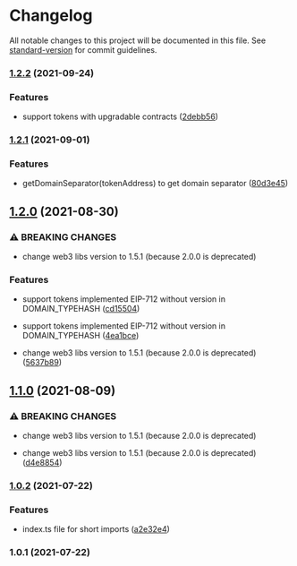 # Changelog

All notable changes to this project will be documented in this file. See [standard-version](https://github.com/conventional-changelog/standard-version) for commit guidelines.

### [1.2.2](https://github.com/1inch/permit-signed-approvals-utils/compare/v1.2.1...v1.2.2) (2021-09-24)


### Features

* support tokens with upgradable contracts ([2debb56](https://github.com/1inch/permit-signed-approvals-utils/commit/2debb5646f9e171f01160e942f6cc971a9223ee7))

### [1.2.1](https://github.com/1inch/permit-signed-approvals-utils/compare/v1.2.0...v1.2.1) (2021-09-01)


### Features

* getDomainSeparator(tokenAddress) to get domain separator ([80d3e45](https://github.com/1inch/permit-signed-approvals-utils/commit/80d3e45e4df0ff017a97b7c5f5e099f8a1a60e5d))

## [1.2.0](https://github.com/1inch/permit-signed-approvals-utils/compare/v1.0.2...v1.2.0) (2021-08-30)


### ⚠ BREAKING CHANGES

* change web3 libs version to 1.5.1 (because 2.0.0 is deprecated)

### Features

* support tokens implemented EIP-712 without version in DOMAIN_TYPEHASH ([cd15504](https://github.com/1inch/permit-signed-approvals-utils/commit/cd155048abbd139866dcbcd981a427a278531c09))
* support tokens implemented EIP-712 without version in DOMAIN_TYPEHASH ([4ea1bce](https://github.com/1inch/permit-signed-approvals-utils/commit/4ea1bceec1d6c4f5aa7c0f2a4e9a94b45fcc96e5))


* change web3 libs version to 1.5.1 (because 2.0.0 is deprecated) ([5637b89](https://github.com/1inch/permit-signed-approvals-utils/commit/5637b896fd30d0175f038f5f1ac33c9dca76e894))

## [1.1.0](https://github.com/1inch/permit-signed-approvals-utils/compare/v1.0.2...v1.1.0) (2021-08-09)


### ⚠ BREAKING CHANGES

* change web3 libs version to 1.5.1 (because 2.0.0 is deprecated)

* change web3 libs version to 1.5.1 (because 2.0.0 is deprecated) ([d4e8854](https://github.com/1inch/permit-signed-approvals-utils/commit/d4e8854c9fbf11bb6f4866186ec70fa4af1dce94))

### [1.0.2](https://github.com/1inch/permit-signed-approvals-utils/compare/v1.0.1...v1.0.2) (2021-07-22)


### Features

* index.ts file for short imports ([a2e32e4](https://github.com/1inch/permit-signed-approvals-utils/commit/a2e32e497484f0439d179841bf393aa0ba6140d6))

### 1.0.1 (2021-07-22)

